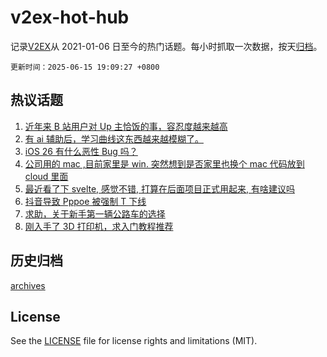 # v2ex-hot-hub

 记录[V2EX](https://www.v2ex.com/)从 2021-01-06 日至今的热门话题。每小时抓取一次数据，按天[归档](archives)。

`更新时间：2025-06-15 19:09:27 +0800`

## 热议话题

1. [近年来 B 站用户对 Up 主恰饭的事，容忍度越来越高](https://www.v2ex.com/t/1138643)
1. [有 ai 辅助后，学习曲线这东西越来越模糊了。](https://www.v2ex.com/t/1138632)
1. [iOS 26 有什么恶性 Bug 吗？](https://www.v2ex.com/t/1138653)
1. [公司用的 mac ,目前家里是 win. 突然想到是否家里也换个 mac 代码放到 cloud 里面](https://www.v2ex.com/t/1138628)
1. [最近看了下 svelte, 感觉不错, 打算在后面项目正式用起来, 有啥建议吗](https://www.v2ex.com/t/1138660)
1. [抖音导致 Pppoe 被强制 T 下线](https://www.v2ex.com/t/1138608)
1. [求助，关于新手第一辆公路车的选择](https://www.v2ex.com/t/1138618)
1. [刚入手了 3D 打印机，求入门教程推荐](https://www.v2ex.com/t/1138639)

## 历史归档

[archives](archives)

## License

See the [LICENSE](LICENSE) file for license rights and limitations (MIT).
